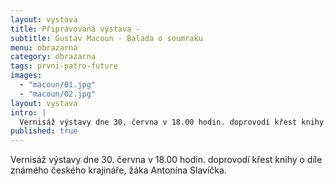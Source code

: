 ```yaml
---
layout: vystava
title: Připravovaná výstava -
subtitle: Gustav Macoun - Balada o soumraku
menu: obrazarna
category: obrazarna
tags: prvni-patro-future
images:
  - "macoun/01.jpg"
  - "macoun/02.jpg"
layout: vystava
intro: |
  Vernisáž výstavy dne 30. června v 18.00 hodin. doprovodí křest knihy o díle známého českého krajináře, žáka Antonína Slavíčka.
published: true
---
```

Vernisáž výstavy dne 30. června v 18.00 hodin. doprovodí křest knihy o díle známého českého krajináře, žáka Antonína Slavíčka.

